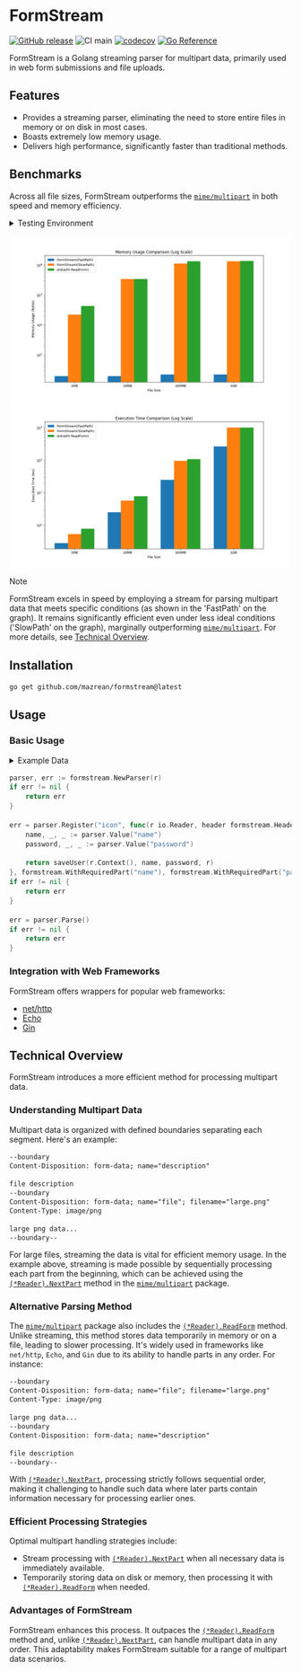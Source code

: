# FormStream

[![GitHub release](https://img.shields.io/github/release/mazrean/formstream.svg)](https://github.com/mazrean/formstream/releases/)
![CI main](https://github.com/mazrean/formstream/actions/workflows/ci.yaml/badge.svg)
[![codecov](https://codecov.io/gh/mazrean/formstream/branch/master/graph/badge.svg)](https://codecov.io/gh/mazrean/formstream)
[![Go Reference](https://pkg.go.dev/badge/github.com/mazrean/formstream.svg)](https://pkg.go.dev/github.com/mazrean/formstream)

FormStream is a Golang streaming parser for multipart data, primarily used in web form submissions and file uploads.

## Features

- Provides a streaming parser, eliminating the need to store entire files in memory or on disk in most cases.
- Boasts extremely low memory usage.
- Delivers high performance, significantly faster than traditional methods.

## Benchmarks

Across all file sizes, FormStream outperforms the [`mime/multipart`](https://pkg.go.dev/mime/multipart) in both speed and memory efficiency.

<details>
<summary>Testing Environment</summary>

- OS:
- CPU:
- RAM:
- Disk:
- Go version:
</details>

![](./docs/images/memory.png)
![](./docs/images/time.png)

> [!NOTE]
> FormStream excels in speed by employing a stream for parsing multipart data that meets specific conditions (as shown in the 'FastPath' on the graph).
> It remains significantly efficient even under less ideal conditions ('SlowPath' on the graph), marginally outperforming [`mime/multipart`](https://pkg.go.dev/mime/multipart).
> For more details, see [Technical Overview](./#technical-overview).

## Installation

```sh
go get github.com/mazrean/formstream@latest
```

## Usage

### Basic Usage

<details>
<summary>Example Data</summary>

```text
--boundary
Content-Disposition: form-data; name="name"

mazrean
--boundary
Content-Disposition: form-data; name="password"

password
--boundary
Content-Disposition: form-data; name="icon"; filename="icon.png"
Content-Type: image/png

icon contents
--boundary--
```
</details>

```go
parser, err := formstream.NewParser(r)
if err != nil {
    return err
}

err = parser.Register("icon", func(r io.Reader, header formstream.Header) error {
    name, _, _ := parser.Value("name")
    password, _, _ := parser.Value("password")

    return saveUser(r.Context(), name, password, r)
}, formstream.WithRequiredPart("name"), formstream.WithRequiredPart("password"))
if err != nil {
    return err
}

err = parser.Parse()
if err != nil {
    return err
}
```

### Integration with Web Frameworks

FormStream offers wrappers for popular web frameworks:

- [net/http](./http)
- [Echo](./echo)
- [Gin](./gin)

## Technical Overview

FormStream introduces a more efficient method for processing multipart data. 

### Understanding Multipart Data

Multipart data is organized with defined boundaries separating each segment. Here's an example:

```text
--boundary
Content-Disposition: form-data; name="description"

file description
--boundary
Content-Disposition: form-data; name="file"; filename="large.png"
Content-Type: image/png

large png data...
--boundary--
```

For large files, streaming the data is vital for efficient memory usage. In the example above, streaming is made possible by sequentially processing each part from the beginning, which can be achieved using the [`(*Reader).NextPart`](https://pkg.go.dev/mime/multipart#Reader.NextPart) method in the [`mime/multipart`](https://pkg.go.dev/mime/multipart) package.

### Alternative Parsing Method

The [`mime/multipart`](https://pkg.go.dev/mime/multipart) package also includes the [`(*Reader).ReadForm`](https://pkg.go.dev/mime/multipart#Reader.ReadForm) method. Unlike streaming, this method stores data temporarily in memory or on a file, leading to slower processing. It's widely used in frameworks like `net/http`, `Echo`, and `Gin` due to its ability to handle parts in any order. For instance:

```text
--boundary
Content-Disposition: form-data; name="file"; filename="large.png"
Content-Type: image/png

large png data...
--boundary
Content-Disposition: form-data; name="description"

file description
--boundary--
```

With [`(*Reader).NextPart`](https://pkg.go.dev/mime/multipart#Reader.NextPart), processing strictly follows sequential order, making it challenging to handle such data where later parts contain information necessary for processing earlier ones.

### Efficient Processing Strategies

Optimal multipart handling strategies include:
- Stream processing with [`(*Reader).NextPart`](https://pkg.go.dev/mime/multipart#Reader.NextPart) when all necessary data is immediately available.
- Temporarily storing data on disk or memory, then processing it with [`(*Reader).ReadForm`](https://pkg.go.dev/mime/multipart#Reader.ReadForm) when needed.

### Advantages of FormStream

FormStream enhances this process. It outpaces the [`(*Reader).ReadForm`](https://pkg.go.dev/mime/multipart#Reader.ReadForm) method and, unlike [`(*Reader).NextPart`](https://pkg.go.dev/mime/multipart#Reader.NextPart), can handle multipart data in any order. This adaptability makes FormStream suitable for a range of multipart data scenarios.
